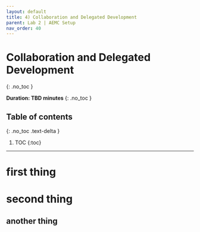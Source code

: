 ```yaml
---
layout: default
title: 4) Collaboration and Delegated Development
parent: Lab 2 | AEMC Setup
nav_order: 40
---
```


# Collaboration and Delegated Development
{: .no_toc }

**Duration: TBD minutes**
{: .no_toc }

## Table of contents
{: .no_toc .text-delta }

1. TOC
{:toc}

---

# first thing

# second thing

## another thing